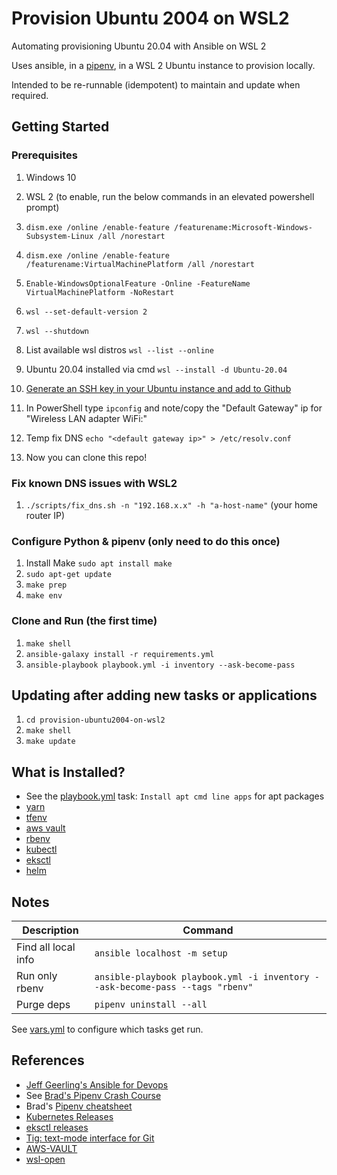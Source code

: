 # Provision Ubuntu 2004 on WSL2

Automating provisioning Ubuntu 20.04 with Ansible on WSL 2

Uses ansible, in a [pipenv](https://docs.pipenv.org/), in a WSL 2 Ubuntu instance to provision locally.

Intended to be re-runnable (idempotent) to maintain and update when required.

## Getting Started

### Prerequisites

1. Windows 10
1. WSL 2 (to enable, run the below commands in an elevated powershell prompt)
1. `dism.exe /online /enable-feature /featurename:Microsoft-Windows-Subsystem-Linux /all /norestart`
1. `dism.exe /online /enable-feature /featurename:VirtualMachinePlatform /all /norestart`
1. `Enable-WindowsOptionalFeature -Online -FeatureName VirtualMachinePlatform -NoRestart`
1. `wsl --set-default-version 2`
1. `wsl --shutdown`
1. List available wsl distros `wsl --list --online`
1. Ubuntu 20.04 installed via cmd `wsl --install -d Ubuntu-20.04`
1. [Generate an SSH key in your Ubuntu instance and add to Github](https://docs.github.com/en/github/authenticating-to-github/connecting-to-github-with-ssh/generating-a-new-ssh-key-and-adding-it-to-the-ssh-agent)
   
1. In PowerShell type `ipconfig` and note/copy the "Default Gateway" ip for "Wireless LAN adapter WiFi:"
1. Temp fix DNS `echo "<default gateway ip>" > /etc/resolv.conf`
1. Now you can clone this repo!

### Fix known DNS issues with WSL2
1. `./scripts/fix_dns.sh -n "192.168.x.x" -h "a-host-name"` (your home router IP)

### Configure Python & pipenv (only need to do this once)

1. Install Make `sudo apt install make`
1. `sudo apt-get update`
1. `make prep`
1. `make env`

### Clone and Run (the first time)

1. `make shell`
1. `ansible-galaxy install -r requirements.yml`
1. `ansible-playbook playbook.yml -i inventory --ask-become-pass`

## Updating after adding new tasks or applications
1. `cd provision-ubuntu2004-on-wsl2`
1. `make shell`
1. `make update`

## What is Installed?

- See the [playbook.yml](playbook.yml) task: `Install apt cmd line apps` for apt packages
- [yarn](tasks/yarn.yml)
- [tfenv](tasks/tfenv.yml)
- [aws vault](tasks/aws-vault.yml)
- [rbenv](tasks/rbenv.yml)
- [kubectl](tasks/kubectl.yml)
- [eksctl](tasks/eksctl.yml)
- [helm](tasks/helm.yml)


## Notes

|Description           | Command                                                                       |
|--------------------- | ----------------------------------------------------------------------------- |
|Find all local info   | `ansible localhost -m setup`                                                  |
|Run only rbenv        | `ansible-playbook playbook.yml -i inventory --ask-become-pass --tags "rbenv"` |
|Purge deps            | `pipenv uninstall --all`                                                      |

See [vars.yml](vars.yml) to configure which tasks get run.

## References

- [Jeff Geerling's Ansible for Devops](https://leanpub.com/ansible-for-devops/c/J2V7E1SOETu3)
- See [Brad's Pipenv Crash Course](https://youtu.be/6Qmnh5C4Pmo)
- Brad's [Pipenv cheatsheet](https://gist.github.com/bradtraversy/c70a93d6536ed63786c434707b898d55)
- [Kubernetes Releases](https://kubernetes.io/releases/)
- [eksctl releases](https://github.com/weaveworks/eksctl/releases)
- [Tig: text-mode interface for Git](https://jonas.github.io/tig/)
- [AWS-VAULT](https://github.com/99designs/aws-vault/releases)
- [wsl-open](https://github.com/4U6U57/wsl-open)
